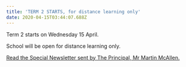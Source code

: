 ```yaml
---
title: 'TERM 2 STARTS, for distance learning only'
date: 2020-04-15T03:44:07.688Z
---
```

Term 2 starts on Wednesday 15 April.  



School will be open for distance learning only.  



[Read the Special Newsletter sent by The Principal, Mr Martin McAllen.](https://res.cloudinary.com/whanganuihigh/image/upload/v1585111750/newsletters/Special_Newsletter_re_Coronavirus_25.03.20.pdf)